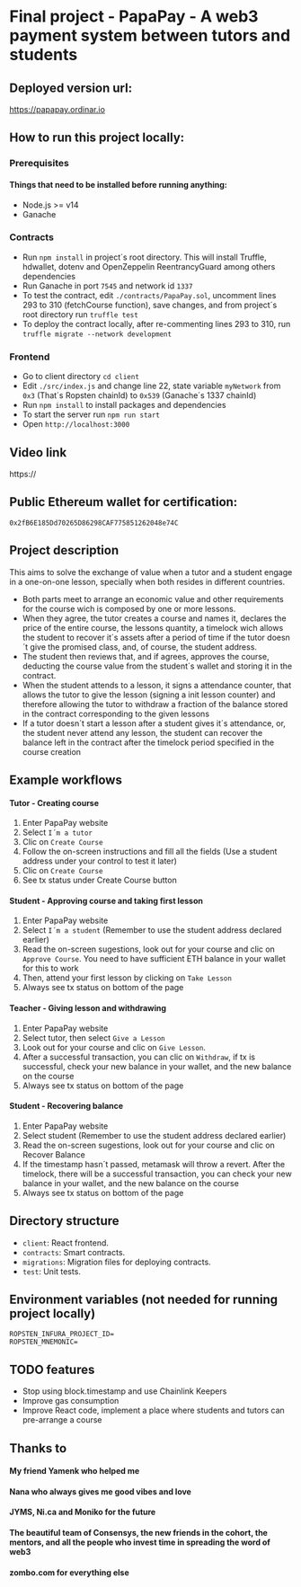 # Final project - PapaPay - A web3 payment system between tutors and students

## Deployed version url:

https://papapay.ordinar.io

## How to run this project locally:

### Prerequisites

#### Things that need to be installed before running anything:
- Node.js >= v14
- Ganache

### Contracts

- Run `npm install` in project´s root directory. This will install Truffle, hdwallet, dotenv and OpenZeppelin ReentrancyGuard among others dependencies
- Run Ganache in port `7545` and network id `1337`
- To test the contract, edit `./contracts/PapaPay.sol`, uncomment lines 293 to 310 (fetchCourse function), save changes, and from project´s root directory run `truffle test`
- To deploy the contract locally, after re-commenting lines 293 to 310, run `truffle migrate --network development`

### Frontend

- Go to client directory `cd client`
- Edit `./src/index.js` and change line 22, state variable `myNetwork` from `0x3` (That´s Ropsten chainId) to `0x539` (Ganache´s 1337 chainId)
- Run `npm install` to install packages and dependencies
- To start the server run `npm run start`
- Open `http://localhost:3000`

## Video link

https://

## Public Ethereum wallet for certification:

`0x2fB6E185Dd70265D86298CAF775851262048e74C`

## Project description

This aims to solve the exchange of value when a tutor and a student engage in a one-on-one lesson, specially when both resides in different countries. 
- Both parts meet to arrange an economic value and other requirements for the course wich is composed by one or more lessons. 
- When they agree, the tutor creates a course and names it, declares the price of the entire course, the lessons quantity, a timelock wich allows the student to recover it´s assets after a period of time if the tutor doesn´t give the promised class, and, of course, the student address. 
- The student then reviews that, and if agrees, approves the course, deducting the course value from the student´s wallet and storing it in the contract. 
- When the student attends to a lesson, it signs a attendance counter, that allows the tutor to give the lesson (signing a init lesson counter) and therefore allowing the tutor to withdraw a fraction of the balance stored in the contract corresponding to the given lessons
- If a tutor doesn´t start a lesson after a student gives it´s attendance, or, the student never attend any lesson, the student can recover the balance left in the contract after the timelock period specified in the course creation

## Example workflows

#### Tutor - Creating course
1. Enter PapaPay website
2. Select `I´m a tutor`
3. Clic on `Create Course`
4. Follow the on-screen instructions and fill all the fields (Use a student address under your control to test it later)
5. Clic on `Create Course`
6. See tx status under Create Course button

#### Student - Approving course and taking first lesson
1. Enter PapaPay website
2. Select `I´m a student` (Remember to use the student address declared earlier)
3. Read the on-screen sugestions, look out for your course and clic on `Approve Course`. You need to have sufficient ETH balance in your wallet for this to work
4. Then, attend your first lesson by clicking on `Take Lesson`
5. Always see tx status on bottom of the page

#### Teacher - Giving lesson and withdrawing
1. Enter PapaPay website
2. Select tutor, then select `Give a Lesson`
3. Look out for your course and clic on `Give Lesson`. 
4. After a successful transaction, you can clic on `Withdraw`, if tx is successful, check your new balance in your wallet, and the new balance on the course
5. Always see tx status on bottom of the page

#### Student - Recovering balance
1. Enter PapaPay website
2. Select student (Remember to use the student address declared earlier)
3. Read the on-screen sugestions, look out for your course and clic on Recover Balance
4. If the timestamp hasn´t passed, metamask will throw a revert. After the timelock, there will be a successful transaction, you can check your new balance in your wallet, and the new balance on the course
5. Always see tx status on bottom of the page


## Directory structure

- `client`: React frontend.
- `contracts`: Smart contracts.
- `migrations`: Migration files for deploying contracts.
- `test`: Unit tests.

## Environment variables (not needed for running project locally)

```
ROPSTEN_INFURA_PROJECT_ID=
ROPSTEN_MNEMONIC=
```

## TODO features

- Stop using block.timestamp and use Chainlink Keepers
- Improve gas consumption
- Improve React code, implement a place where students and tutors can pre-arrange a course

## Thanks to

#### My friend Yamenk who helped me
#### Nana who always gives me good vibes and love
#### JYMS, Ni.ca and Moniko for the future
#### The beautiful team of Consensys, the new friends in the cohort, the mentors, and all the people who invest time in spreading the word of web3
#### zombo.com for everything else